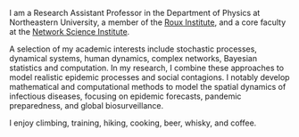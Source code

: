 I am a Research Assistant Professor in the Department of Physics at Northeastern University, a member of the [Roux Institute](https://roux.northeastern.edu/), and a core faculty at the [Network Science Institute](https://www.networkscienceinstitute.org/).

A selection of my academic interests include stochastic processes, dynamical systems, human dynamics, complex networks, Bayesian statistics and computation.
In my research, I combine these approaches to model realistic epidemic processes and social contagions.
I notably develop mathematical and computational methods to model the spatial dynamics of infectious diseases, focusing on epidemic forecasts, pandemic preparedness, and global biosurveillance.

I enjoy climbing, training, hiking, cooking, beer, whisky, and coffee.
